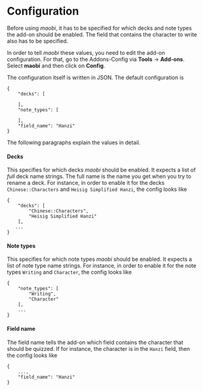 # Configuration

Before using *maobi*, it has to be specified for which decks and note types the add-on should be enabled. The field that contains the character to write also has to be specified.

In order to tell *maobi* these values, you need to edit the add-on configuration. For that, go to the Addons-Config via **Tools** → **Add-ons**. Select **maobi** and then click on **Config**.

The configuration itself is written in JSON. The default configuration is

    {
        "decks": [

        ],
        "note_types": [

        ],
        "field_name": "Hanzi"
    }

The following paragraphs explain the values in detail.

#### Decks

This specifies for which decks *maobi* should be enabled. It expects a list of *full* deck name strings. The full name is the name you get when you try to rename a deck. For instance, in order to enable it for the decks `Chinese::Characters` and `Heisig Simplified Hanzi`, the config looks like

    {
        "decks": [
            "Chinese::Characters",
            "Heisig Simplified Hanzi"
        ],
       ...
    }

#### Note types

This specifies for which note types *maobi* should be enabled. It expects a list of note type name strings. For instance, in order to enable it for the note types `Writing` and `Character`, the config looks like

    {
        "note_types": [
            "Writing",
            "Character"
        ],
        ...
    }

#### Field name

The field name tells the add-on which field contains the character that should be quizzed. If for instance, the character is in the `Hanzi` field, then the config looks like

    {
        ...,
        "field_name": "Hanzi"
    }
